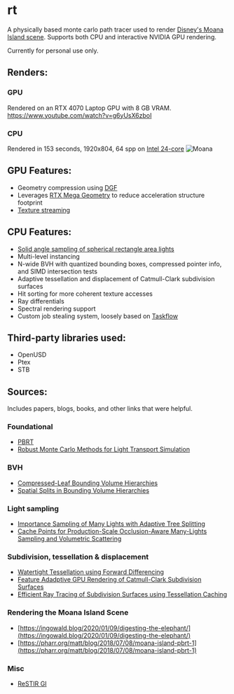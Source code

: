 # rt

A physically based monte carlo path tracer used to render [Disney's Moana Island scene](https://disneyanimation.com/resources/moana-island-scene/).
Supports both CPU and interactive NVIDIA GPU rendering.

Currently for personal use only.

## Renders: 
### GPU
Rendered on an RTX 4070 Laptop GPU with 8 GB VRAM. https://www.youtube.com/watch?v=g6yUsX6zboI
### CPU
Rendered in 153 seconds, 1920x804, 64 spp on [Intel 24-core](https://www.lenovo.com/us/en/p/laptops/legion-laptops/legion-5-series/legion-pro-5i-gen-9-16-inch-intel/83df00apus)
![Moana](images/image.bmp)

## GPU Features: 
- Geometry compression using [DGF](https://gpuopen.com/download/DGF.pdf)
- Leverages [RTX Mega Geometry](https://developer.nvidia.com/blog/nvidia-rtx-mega-geometry-now-available-with-new-vulkan-samples/) to reduce acceleration structure footprint
- [Texture streaming](https://www.yiningkarlli.com/projects/gpuptex/siggraph2025_gpuptex.pdf)

## CPU Features: 
- [Solid angle sampling of spherical rectangle area lights](https://blogs.autodesk.com/media-and-entertainment/wp-content/uploads/sites/162/egsr2013_spherical_rectangle.pdf)
- Multi-level instancing
- N-wide BVH with quantized bounding boxes, compressed pointer info, and SIMD intersection tests
- Adaptive tessellation and displacement of Catmull-Clark subdivision surfaces
- Hit sorting for more coherent texture accesses
- Ray differentials
- Spectral rendering support
- Custom job stealing system, loosely based on [Taskflow](https://github.com/taskflow/taskflow)

## Third-party libraries used: 
- OpenUSD
- Ptex
- STB

## Sources: 
Includes papers, blogs, books, and other links that were helpful.
### Foundational
- [PBRT](https://pbr-book.org/4ed/contents)
- [Robust Monte Carlo Methods for Light Transport Simulation](https://graphics.stanford.edu/papers/veach_thesis/thesis.pdf)

### BVH
- [Compressed-Leaf Bounding Volume Hierarchies](https://www.embree.org/papers/2018-HPG-compressedleafbvh.pdf)
- [Spatial Splits in Bounding Volume Hierarchies](https://www.nvidia.in/docs/IO/77714/sbvh.pdf)


### Light sampling 
- [Importance Sampling of Many Lights with Adaptive Tree Splitting](https://fpsunflower.github.io/ckulla/data/many-lights-hpg2018.pdf)
- [Cache Points for Production-Scale Occlusion-Aware Many-Lights Sampling and Volumetric Scattering](https://www.yiningkarlli.com/projects/cachepoints/cachepoints.pdf)

### Subdivision, tessellation & displacement
- [Watertight Tessellation using Forward Differencing](https://www.cs.cmu.edu/afs/cs/academic/class/15869-f11/www/readings/moreton01_tessellation.pdf)
- [Feature Adadptive GPU Rendering of Catmull-Clark Subdivision Surfaces](https://niessnerlab.org/papers/2012/3feature/niessner2012feature.pdf)
- [Efficient Ray Tracing of Subdivision Surfaces using Tessellation Caching](https://niessnerlab.org/papers/2015/7raytracing/benthin2015efficient.pdf)

### Rendering the Moana Island Scene 
- [https://ingowald.blog/2020/01/09/digesting-the-elephant/](https://ingowald.blog/2020/01/09/digesting-the-elephant/)
- [https://pharr.org/matt/blog/2018/07/08/moana-island-pbrt-1](https://pharr.org/matt/blog/2018/07/08/moana-island-pbrt-1)

### Misc
- [ReSTIR GI](https://research.nvidia.com/publication/2021-06_restir-gi-path-resampling-real-time-path-tracing)
